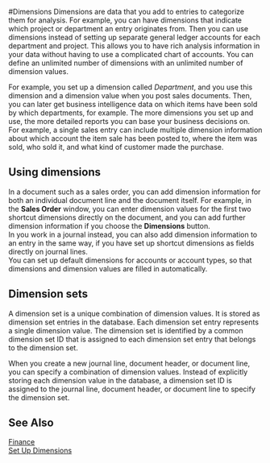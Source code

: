 <properties
                pageTitle="Dimensions| Project “Madeira”"
                description="Using dimensions to analyse data." 
                services="project-madeira" 
                documentationCenter=""
                authors="edupont04"
/>
<tags
    ms.service="project-madeira"
    ms.topic="article"
    ms.devlang="na"
    ms.tgt_pltfrm="na"
    ms.workload="na"
    ms.date="05/12/2016"
    ms.author="edupont04" />
                
#Dimensions
Dimensions are data that you add to entries to categorize them for analysis. For example, you can have dimensions that indicate which project or department an entry originates from. 
Then you can use dimensions instead of setting up separate general ledger accounts for each department and project. This allows you to have rich analysis information in your data without having to use a complicated chart of accounts. 
You can define an unlimited number of dimensions with an unlimited number of dimension values.  

For example, you set up a dimension called *Department*, and you use this dimension and a dimension value when you post sales documents. Then, you can later get business intelligence data on which items have been sold by which departments, for example. 
The more dimensions you set up and use, the more detailed reports you can base your business decisions on. For example, a single sales entry can include multiple dimension information about which account the item sale has been posted to, where the item was sold, who sold it, and what kind of customer made the purchase.  

## Using dimensions
In a document such as a sales order, you can add dimension information for both an individual document line and the document itself. For example, in the **Sales Order** window, you can enter dimension values for the first two shortcut dimensions directly on the document, and you can add further dimension information if you choose the **Dimensions** button.  
In you work in a journal instead, you can also add dimension information to an entry in the same way, if you have set up shortcut dimensions as fields directly on journal lines.  
You can set up default dimensions for accounts or account types, so that dimensions and dimension values are filled in automatically.  

## Dimension sets
A dimension set is a unique combination of dimension values. It is stored as dimension set entries in the database. Each dimension set entry represents a single dimension value. The dimension set is identified by a common dimension set ID that is assigned to each dimension set entry that belongs to the dimension set.  

When you create a new journal line, document header, or document line, you can specify a combination of dimension values. Instead of explicitly storing each dimension value in the database, a dimension set ID is assigned to the journal line, document header, or document line to specify the dimension set.  

## See Also
[Finance](finance.md)  
[Set Up Dimensions](finance-setup-dimensions.md)  
